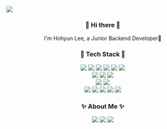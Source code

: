 <p aligh="center">
  <img src="https://capsule-render.vercel.app/api?type=venom&height=200&color=gradient&text=Hohyun%20Lee&reversal=false&fontColor=black&fontSize=100&customColorList=3&stroke=ffffff"/>
</p>

<h3 align="center"> 👋 Hi there 👋 </h3>

<p align="center">
I'm Hohyun Lee, a Junior Backend Developer🌱
</p>

<h3 align="center">📓 Tech Stack 📓</h3>
<p align="center">
  <img src="https://img.shields.io/badge/Java-007396?style=flat&logo=openjdk&logoColor=white"/>
  <img src="https://img.shields.io/badge/Spring-6DB33F?style=flat&logo=Spring&logoColor=white" />
  <img src="https://img.shields.io/badge/SpringBoot-6DB33F?style=flat&logo=SpringBoot&logoColor=white" />
  <img src="https://img.shields.io/badge/JPA-6DB33F?style=flat&logo=Spring&logoColor=white"/>
  <img src="https://img.shields.io/badge/gradle-02303A?style=flat&logo=gradle&logoColor=white"/>    
  <img src="https://img.shields.io/badge/maven-C71A36?style=flat&logo=apachemaven&logoColor=white"/>  
  <br>
  <img src="https://img.shields.io/badge/Javascript-F7DF1E?style=flat&logo=Javascript&logoColor=white" />
  <img src="https://img.shields.io/badge/Vue.js-4FC08D?style=flat&logo=vue.js&logoColor=white"/>
  <img src="https://img.shields.io/badge/Nginx-43A047?stype=flat&logo=nginx&logoColor=white"/>
  <br>
  <img src="https://img.shields.io/badge/MySQL-4479A1?style=flat&logo=MySQL&logoColor=white"/>
  <img src="https://img.shields.io/badge/MariaDB-4479A1?style=flat&logo=MariaDB&logoColor=white"/>
  <br>
  <img src="https://img.shields.io/badge/git-F05032?style=flat&logo=git&logoColor=white"/>
  <img src="https://img.shields.io/badge/GitHub-2F3134?style=flat&logo=github&logoColor=white"/>
  <img src="https://img.shields.io/badge/GitLab-FC6D26?style=flat&logo=gitlab&logoColor=white"> 
  <img src="https://img.shields.io/badge/Jira-0052CC?style=flat&logo=Jira&logoColor=white"/>
  <img src="https://img.shields.io/badge/Confluence-0052CC?style=flat&logo=Confluence&logoColor=white"/>
</p>

<h3 align="center"> ✨ About Me ✨ </h3>
<p align="center">
  <a href="https://haylee.tistory.com"><img src="https://img.shields.io/badge/Tech%20Blog-FF5500?style=flat&logo=tistory&logoColor=white&link=https://haylee.tistory.com"/></a>
  <a href="mailto:hyunn964@gmail.com"><img src="https://img.shields.io/badge/Gmail-d14836?style=flat&logo=Gmail&logoColor=white&link=mailto:hyunn964@gmail.com"/></a>
  <a href="https://www.linkedin.com/in/hyunn964"><img src="https://img.shields.io/badge/LinkedIn-0077B5?style=flat&logo=LinkedIn&logoColor=white&link=https://www.linkedin.com/in/hyunn964"/></a>
</p>

